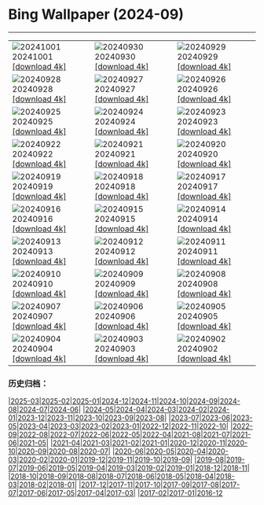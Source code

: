 # Bing Wallpaper (2024-09)
**************

<table><tr><td><img src="https://www.bing.com/th?id=OHR.HalfDomeYosemite_JA-JP3299475040_1920x1080.jpg" alt="20241001"> 20241001 <a href="https://www.bing.com/th?id=OHR.HalfDomeYosemite_JA-JP3299475040_UHD.jpg">[download 4k]</a></td><td><img src="https://www.bing.com/th?id=OHR.WalrusNorway_JA-JP3040663299_1920x1080.jpg" alt="20240930"> 20240930 <a href="https://www.bing.com/th?id=OHR.WalrusNorway_JA-JP3040663299_UHD.jpg">[download 4k]</a></td><td><img src="https://www.bing.com/th?id=OHR.ConnecticutBridge_JA-JP2803321025_1920x1080.jpg" alt="20240929"> 20240929 <a href="https://www.bing.com/th?id=OHR.ConnecticutBridge_JA-JP2803321025_UHD.jpg">[download 4k]</a></td></tr><tr><td><img src="https://www.bing.com/th?id=OHR.VeniceAerial_JA-JP2627608079_1920x1080.jpg" alt="20240928"> 20240928 <a href="https://www.bing.com/th?id=OHR.VeniceAerial_JA-JP2627608079_UHD.jpg">[download 4k]</a></td><td><img src="https://www.bing.com/th?id=OHR.YokohamaBridge2024_JA-JP2381649830_1920x1080.jpg" alt="20240927"> 20240927 <a href="https://www.bing.com/th?id=OHR.YokohamaBridge2024_JA-JP2381649830_UHD.jpg">[download 4k]</a></td><td><img src="https://www.bing.com/th?id=OHR.LittleToucanet_JA-JP2193126707_1920x1080.jpg" alt="20240926"> 20240926 <a href="https://www.bing.com/th?id=OHR.LittleToucanet_JA-JP2193126707_UHD.jpg">[download 4k]</a></td></tr><tr><td><img src="https://www.bing.com/th?id=OHR.GiantSequoias_JA-JP1712203970_1920x1080.jpg" alt="20240925"> 20240925 <a href="https://www.bing.com/th?id=OHR.GiantSequoias_JA-JP1712203970_UHD.jpg">[download 4k]</a></td><td><img src="https://www.bing.com/th?id=OHR.SkaftafellWaterfall_JA-JP1502759780_1920x1080.jpg" alt="20240924"> 20240924 <a href="https://www.bing.com/th?id=OHR.SkaftafellWaterfall_JA-JP1502759780_UHD.jpg">[download 4k]</a></td><td><img src="https://www.bing.com/th?id=OHR.IcebergOtter_JA-JP1353399604_1920x1080.jpg" alt="20240923"> 20240923 <a href="https://www.bing.com/th?id=OHR.IcebergOtter_JA-JP1353399604_UHD.jpg">[download 4k]</a></td></tr><tr><td><img src="https://www.bing.com/th?id=OHR.RedSpiderlily2024_JA-JP1171609872_1920x1080.jpg" alt="20240922"> 20240922 <a href="https://www.bing.com/th?id=OHR.RedSpiderlily2024_JA-JP1171609872_UHD.jpg">[download 4k]</a></td><td><img src="https://www.bing.com/th?id=OHR.MunichBeerfest_JA-JP0799044795_1920x1080.jpg" alt="20240921"> 20240921 <a href="https://www.bing.com/th?id=OHR.MunichBeerfest_JA-JP0799044795_UHD.jpg">[download 4k]</a></td><td><img src="https://www.bing.com/th?id=OHR.OcracokeLight_JA-JP0600038027_1920x1080.jpg" alt="20240920"> 20240920 <a href="https://www.bing.com/th?id=OHR.OcracokeLight_JA-JP0600038027_UHD.jpg">[download 4k]</a></td></tr><tr><td><img src="https://www.bing.com/th?id=OHR.PiratePlayground_JA-JP8924583087_1920x1080.jpg" alt="20240919"> 20240919 <a href="https://www.bing.com/th?id=OHR.PiratePlayground_JA-JP8924583087_UHD.jpg">[download 4k]</a></td><td><img src="https://www.bing.com/th?id=OHR.GlenariffPark_JA-JP5014364740_1920x1080.jpg" alt="20240918"> 20240918 <a href="https://www.bing.com/th?id=OHR.GlenariffPark_JA-JP5014364740_UHD.jpg">[download 4k]</a></td><td><img src="https://www.bing.com/th?id=OHR.MidAutumnSingapore_JA-JP4830170317_1920x1080.jpg" alt="20240917"> 20240917 <a href="https://www.bing.com/th?id=OHR.MidAutumnSingapore_JA-JP4830170317_UHD.jpg">[download 4k]</a></td></tr><tr><td><img src="https://www.bing.com/th?id=OHR.OwlNew2024_JA-JP4084004440_1920x1080.jpg" alt="20240916"> 20240916 <a href="https://www.bing.com/th?id=OHR.OwlNew2024_JA-JP4084004440_UHD.jpg">[download 4k]</a></td><td><img src="https://www.bing.com/th?id=OHR.SunriseWallabies_JA-JP3900865129_1920x1080.jpg" alt="20240915"> 20240915 <a href="https://www.bing.com/th?id=OHR.SunriseWallabies_JA-JP3900865129_UHD.jpg">[download 4k]</a></td><td><img src="https://www.bing.com/th?id=OHR.CosmosDay2024_JA-JP3703662081_1920x1080.jpg" alt="20240914"> 20240914 <a href="https://www.bing.com/th?id=OHR.CosmosDay2024_JA-JP3703662081_UHD.jpg">[download 4k]</a></td></tr><tr><td><img src="https://www.bing.com/th?id=OHR.PointReyes_JA-JP3284759959_1920x1080.jpg" alt="20240913"> 20240913 <a href="https://www.bing.com/th?id=OHR.PointReyes_JA-JP3284759959_UHD.jpg">[download 4k]</a></td><td><img src="https://www.bing.com/th?id=OHR.DolphinReunion_JA-JP2887031776_1920x1080.jpg" alt="20240912"> 20240912 <a href="https://www.bing.com/th?id=OHR.DolphinReunion_JA-JP2887031776_UHD.jpg">[download 4k]</a></td><td><img src="https://www.bing.com/th?id=OHR.BridgeLisbon_JA-JP2510109081_1920x1080.jpg" alt="20240911"> 20240911 <a href="https://www.bing.com/th?id=OHR.BridgeLisbon_JA-JP2510109081_UHD.jpg">[download 4k]</a></td></tr><tr><td><img src="https://www.bing.com/th?id=OHR.RapaNuiSunrise_JA-JP2119516419_1920x1080.jpg" alt="20240910"> 20240910 <a href="https://www.bing.com/th?id=OHR.RapaNuiSunrise_JA-JP2119516419_UHD.jpg">[download 4k]</a></td><td><img src="https://www.bing.com/th?id=OHR.IguazuRainbow_JA-JP1767821337_1920x1080.jpg" alt="20240909"> 20240909 <a href="https://www.bing.com/th?id=OHR.IguazuRainbow_JA-JP1767821337_UHD.jpg">[download 4k]</a></td><td><img src="https://www.bing.com/th?id=OHR.StockholmLibrary_JA-JP1538658617_1920x1080.jpg" alt="20240908"> 20240908 <a href="https://www.bing.com/th?id=OHR.StockholmLibrary_JA-JP1538658617_UHD.jpg">[download 4k]</a></td></tr><tr><td><img src="https://www.bing.com/th?id=OHR.SantaCruzHummer_JA-JP9857439185_1920x1080.jpg" alt="20240907"> 20240907 <a href="https://www.bing.com/th?id=OHR.SantaCruzHummer_JA-JP9857439185_UHD.jpg">[download 4k]</a></td><td><img src="https://www.bing.com/th?id=OHR.GujoHachiman_JA-JP9477689405_1920x1080.jpg" alt="20240906"> 20240906 <a href="https://www.bing.com/th?id=OHR.GujoHachiman_JA-JP9477689405_UHD.jpg">[download 4k]</a></td><td><img src="https://www.bing.com/th?id=OHR.TIFF2024_JA-JP6140620870_1920x1080.jpg" alt="20240905"> 20240905 <a href="https://www.bing.com/th?id=OHR.TIFF2024_JA-JP6140620870_UHD.jpg">[download 4k]</a></td></tr><tr><td><img src="https://www.bing.com/th?id=OHR.DuskyOwls_JA-JP6308123307_1920x1080.jpg" alt="20240904"> 20240904 <a href="https://www.bing.com/th?id=OHR.DuskyOwls_JA-JP6308123307_UHD.jpg">[download 4k]</a></td><td><img src="https://www.bing.com/th?id=OHR.AlpineLakes_JA-JP6421290140_1920x1080.jpg" alt="20240903"> 20240903 <a href="https://www.bing.com/th?id=OHR.AlpineLakes_JA-JP6421290140_UHD.jpg">[download 4k]</a></td><td><img src="https://www.bing.com/th?id=OHR.BuracodasAraras_JA-JP6532536495_1920x1080.jpg" alt="20240902"> 20240902 <a href="https://www.bing.com/th?id=OHR.BuracodasAraras_JA-JP6532536495_UHD.jpg">[download 4k]</a></td></tr></table>

### 历史归档：

|[2025-03](/../2025-03/2025-03.md)|[2025-02](/../2025-02/2025-02.md)|[2025-01](/../2025-01/2025-01.md)|[2024-12](/../2024-12/2024-12.md)|[2024-11](/../2024-11/2024-11.md)|[2024-10](/../2024-10/2024-10.md)|[2024-09](/2024-09.md)|[2024-08](/../2024-08/2024-08.md)|[2024-07](/../2024-07/2024-07.md)|[2024-06](/../2024-06/2024-06.md)|
|[2024-05](/../2024-05/2024-05.md)|[2024-04](/../2024-04/2024-04.md)|[2024-03](/../2024-03/2024-03.md)|[2024-02](/../2024-02/2024-02.md)|[2024-01](/../2024-01/2024-01.md)|[2023-12](/../2023-12/2023-12.md)|[2023-11](/../2023-11/2023-11.md)|[2023-10](/../2023-10/2023-10.md)|[2023-09](/../2023-09/2023-09.md)|[2023-08](/../2023-08/2023-08.md)|
|[2023-07](/../2023-07/2023-07.md)|[2023-06](/../2023-06/2023-06.md)|[2023-05](/../2023-05/2023-05.md)|[2023-04](/../2023-04/2023-04.md)|[2023-03](/../2023-03/2023-03.md)|[2023-02](/../2023-02/2023-02.md)|[2023-01](/../2023-01/2023-01.md)|[2022-12](/../2022-12/2022-12.md)|[2022-11](/../2022-11/2022-11.md)|[2022-10](/../2022-10/2022-10.md)|
|[2022-09](/../2022-09/2022-09.md)|[2022-08](/../2022-08/2022-08.md)|[2022-07](/../2022-07/2022-07.md)|[2022-06](/../2022-06/2022-06.md)|[2022-05](/../2022-05/2022-05.md)|[2022-04](/../2022-04/2022-04.md)|[2021-08](/../2021-08/2021-08.md)|[2021-07](/../2021-07/2021-07.md)|[2021-06](/../2021-06/2021-06.md)|[2021-05](/../2021-05/2021-05.md)|
|[2021-04](/../2021-04/2021-04.md)|[2021-03](/../2021-03/2021-03.md)|[2021-02](/../2021-02/2021-02.md)|[2021-01](/../2021-01/2021-01.md)|[2020-12](/../2020-12/2020-12.md)|[2020-11](/../2020-11/2020-11.md)|[2020-10](/../2020-10/2020-10.md)|[2020-09](/../2020-09/2020-09.md)|[2020-08](/../2020-08/2020-08.md)|[2020-07](/../2020-07/2020-07.md)|
|[2020-06](/../2020-06/2020-06.md)|[2020-05](/../2020-05/2020-05.md)|[2020-04](/../2020-04/2020-04.md)|[2020-03](/../2020-03/2020-03.md)|[2020-02](/../2020-02/2020-02.md)|[2020-01](/../2020-01/2020-01.md)|[2019-12](/../2019-12/2019-12.md)|[2019-11](/../2019-11/2019-11.md)|[2019-10](/../2019-10/2019-10.md)|[2019-09](/../2019-09/2019-09.md)|
|[2019-08](/../2019-08/2019-08.md)|[2019-07](/../2019-07/2019-07.md)|[2019-06](/../2019-06/2019-06.md)|[2019-05](/../2019-05/2019-05.md)|[2019-04](/../2019-04/2019-04.md)|[2019-03](/../2019-03/2019-03.md)|[2019-02](/../2019-02/2019-02.md)|[2019-01](/../2019-01/2019-01.md)|[2018-12](/../2018-12/2018-12.md)|[2018-11](/../2018-11/2018-11.md)|
|[2018-10](/../2018-10/2018-10.md)|[2018-09](/../2018-09/2018-09.md)|[2018-08](/../2018-08/2018-08.md)|[2018-07](/../2018-07/2018-07.md)|[2018-06](/../2018-06/2018-06.md)|[2018-05](/../2018-05/2018-05.md)|[2018-04](/../2018-04/2018-04.md)|[2018-03](/../2018-03/2018-03.md)|[2018-02](/../2018-02/2018-02.md)|[2018-01](/../2018-01/2018-01.md)|
|[2017-12](/../2017-12/2017-12.md)|[2017-11](/../2017-11/2017-11.md)|[2017-10](/../2017-10/2017-10.md)|[2017-09](/../2017-09/2017-09.md)|[2017-08](/../2017-08/2017-08.md)|[2017-07](/../2017-07/2017-07.md)|[2017-06](/../2017-06/2017-06.md)|[2017-05](/../2017-05/2017-05.md)|[2017-04](/../2017-04/2017-04.md)|[2017-03](/../2017-03/2017-03.md)|
|[2017-02](/../2017-02/2017-02.md)|[2017-01](/../2017-01/2017-01.md)|[2016-12](/../2016-12/2016-12.md)